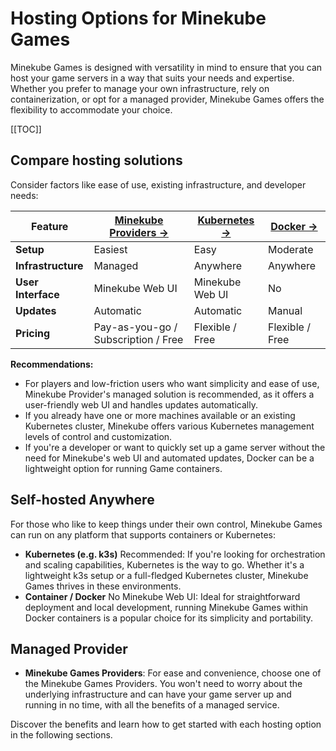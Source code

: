 # Hosting Options for Minekube Games

Minekube Games is designed with versatility in mind to ensure that you can host your game servers in a way that suits your needs and expertise. Whether you prefer to manage your own infrastructure, rely on containerization, or opt for a managed provider, Minekube Games offers the flexibility to accommodate your choice.

[[TOC]]

## Compare hosting solutions

Consider factors like ease of use, existing infrastructure, and developer needs:

| Feature            | <VPBadge>[Minekube Providers ->](provider.md)</VPBadge> | <VPBadge>[Kubernetes ->](kubernetes/)</VPBadge> | <VPBadge>[Docker ->](container.md)</VPBadge> |
|--------------------|---------------------------------------------------------|-------------------------------------------------|----------------------------------------------|
| **Setup**          | Easiest                                                 | Easy                                            | Moderate                                     |
| **Infrastructure** | Managed                                                 | Anywhere                                        | Anywhere                                     |
| **User Interface** | Minekube Web UI                                         | Minekube Web UI                                 | No                                           |
| **Updates**        | Automatic                                               | Automatic                                       | Manual                                       |
| **Pricing**        | Pay-as-you-go / Subscription / Free                     | Flexible / Free                                 | Flexible / Free                              |

**Recommendations:**

- For players and low-friction users who want simplicity and ease of use, Minekube Provider's managed solution is recommended, as it offers a user-friendly web UI and handles updates automatically.
- If you already have one or more machines available or an existing Kubernetes cluster, Minekube offers various Kubernetes management levels of control and customization.
- If you're a developer or want to quickly set up a game server without the need for Minekube's web UI and automated updates, Docker can be a lightweight option for running Game containers.

## Self-hosted Anywhere

For those who like to keep things under their own control, Minekube Games can run on any platform that supports containers or Kubernetes:

- **Kubernetes (e.g. k3s)** <VPBadge>Recommended</VPBadge>: If you're looking for orchestration and scaling capabilities, Kubernetes is the way to go. Whether it's a lightweight k3s setup or a full-fledged Kubernetes cluster, Minekube Games thrives in these environments.
- **Container / Docker** <VPBadge type='danger'>No Minekube Web UI</VPBadge>: Ideal for straightforward deployment and local development, running Minekube Games within Docker containers is a popular choice for its simplicity and portability.

## Managed Provider

- **Minekube Games Providers**: For ease and convenience, choose one of the Minekube Games Providers. You won't need to worry about the underlying infrastructure and can have your game server up and running in no time, with all the benefits of a managed service.

Discover the benefits and learn how to get started with each hosting option in the following sections.